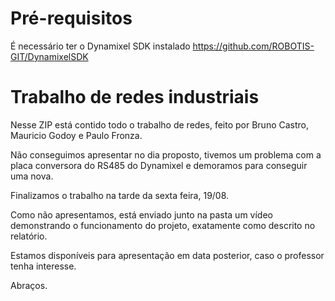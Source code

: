 # Pré-requisitos

É necessário ter o Dynamixel SDK instalado
https://github.com/ROBOTIS-GIT/DynamixelSDK

# Trabalho de redes industriais

Nesse ZIP está contido todo o trabalho de redes, feito por Bruno Castro, Mauricio Godoy e Paulo Fronza.

Não conseguimos apresentar no dia proposto, tivemos um problema com a placa conversora do RS485 do Dynamixel e demoramos para conseguir uma nova.

Finalizamos o trabalho na tarde da sexta feira, 19/08.

Como não apresentamos, está enviado junto na pasta um vídeo demonstrando o funcionamento do projeto, exatamente como descrito no relatório.

Estamos disponíveis para apresentação em data posterior, caso o professor tenha interesse.

Abraços.
